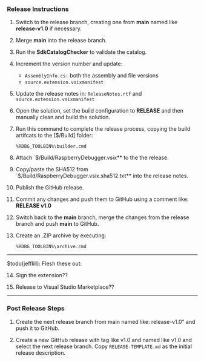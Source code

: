 ### Release Instructions

1. Switch to the release branch, creating one from **main** named like **release-v1.0** if necessary.

2. Merge **main** into the release branch.

3. Run the **SdkCatalogChecker** to validate the catalog.

4. Increment the version number and update:
   
   * `AssemblyInfo.cs:` both the assembly and file versions
   * `source.extension.vsixmanifest`

5. Update the release notes in: `ReleaseNotes.rtf` and `source.extension.vsixmanifest`

6. Open the solution, set the build configuration to **RELEASE** and then manually clean and build the solution.

7. Run this command to complete the release process, copying the build artifcats to the [$/Build] folder:

   `%RDBG_TOOLBIN%\builder.cmd`

8. Attach `$/Build/RaspberryDebugger.vsix** to the the release.

9. Copy/paste the SHA512 from `$/Build/RaspberryDebugger.vsix.sha512.txt** into the release notes.

10. Publish the GitHub release.

11. Commit any changes and push them to GitHub using a comment like: **RELEASE v1.0**

12. Switch back to the **main** branch, merge the changes from the release branch and push **main** to GitHub.

13. Create an .ZIP archive by executing:

    `%RDBG_TOOLBIN%\archive.cmd`

------------------------------------------------
$todo(jefflill): Flesh these out:

14. Sign the extension??

15. Release to Visual Studio Marketplace??
------------------------------------------------

### Post Release Steps

1. Create the next release branch from main named like: release-v1.0" and push it to GitHub.

2. Create a new GitHub release with tag like v1.0 and named like v1.0 and select the next release branch.  Copy `RELEASE-TEMPLATE.md` as the initial release description.
